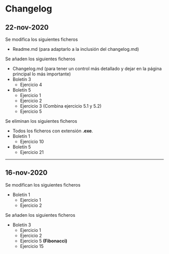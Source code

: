 # Changelog

## 22-nov-2020

Se modifica los siguientes ficheros
- Readme.md (para adaptarlo a la inclusión del changelog.md)

Se añaden los siguientes ficheros
- Changelog.md (para tener un control más detallado y dejar en la página principal lo más importante)
- Boletín 3
  - Ejercicio 4
- Boletín 5
  - Ejercicio 1
  - Ejercicio 2
  - Ejercicio 3 (Combina ejercicio 5.1 y 5.2)
  - Ejercicio 5

Se eliminan los siguientes ficheros
- Todos los ficheros con extensión **.exe**.
- Boletín 1
  - Ejercicio 10
- Boletín 5
  - Ejercicio 21

---

## 16-nov-2020

Se modifican los siguientes ficheros

- Boletín 1
  - Ejercicio 1
  - Ejercicio 2

Se añaden los siguientes ficheros

- Boletín 3
  - Ejercicio 1
  - Ejercicio 2
  - Ejercicio 5 **(Fibonacci)**
  - Ejercicio 15
